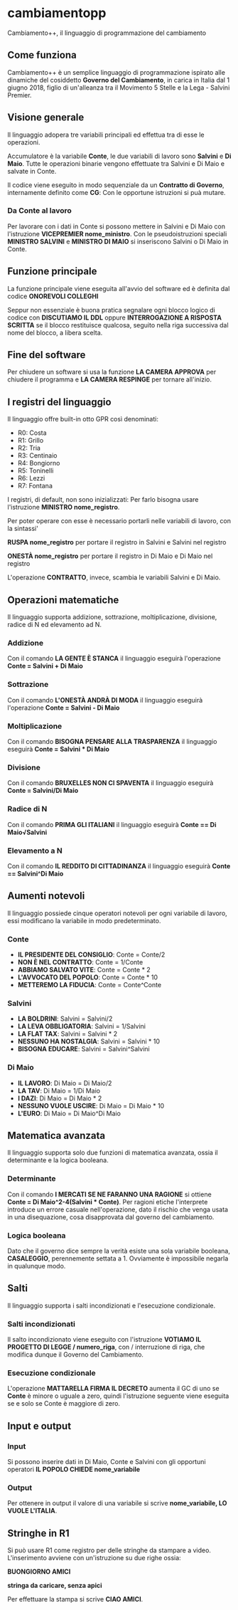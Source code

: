 # cambiamentopp
Cambiamento++, il linguaggio di programmazione del cambiamento

## Come funziona
Cambiamento++ è un semplice linguaggio di programmazione ispirato alle dinamiche del cosiddetto **Governo del Cambiamento**, in carica in Italia dal 1 giugno 2018, figlio di un'alleanza tra il Movimento 5 Stelle e la Lega - Salvini Premier.

## Visione generale

Il linguaggio adopera tre variabili principali ed effettua tra di esse le operazioni.

Accumulatore è la variabile **Conte**, le due variabili di lavoro sono **Salvini** e **Di Maio**. Tutte le operazioni binarie 
vengono effettuate tra Salvini e Di Maio e salvate in Conte.

Il codice viene eseguito in modo sequenziale da un **Contratto di Governo**, internamente definito come **CG**: Con le opportune istruzioni si puà mutare.

### Da Conte al lavoro
Per lavorare con i dati in Conte si possono mettere in Salvini e Di Maio con l'istruzione **VICEPREMIER nome_ministro**. Con le pseudoistruzioni speciali **MINISTRO SALVINI** e **MINISTRO DI MAIO** si inseriscono Salvini o Di Maio in Conte.

## Funzione principale
La funzione principale viene eseguita all'avvio del software ed è definita dal codice **ONOREVOLI COLLEGHI**

Seppur non essenziale è buona pratica segnalare ogni blocco logico di codice con **DISCUTIAMO IL DDL** oppure **INTERROGAZIONE A RISPOSTA SCRITTA** se il blocco restituisce qualcosa, seguito nella riga successiva dal nome del blocco, a libera scelta.

## Fine del software
Per chiudere un software si usa la funzione **LA CAMERA APPROVA** per chiudere il programma e **LA CAMERA RESPINGE** per tornare all'inizio.

## I registri del linguaggio
Il linguaggio offre built-in otto GPR così denominati:
* R0: Costa
* R1: Grillo
* R2: Tria
* R3: Centinaio
* R4: Bongiorno
* R5: Toninelli
* R6: Lezzi
* R7: Fontana

I registri, di default, non sono inizializzati: Per farlo bisogna usare l'istruzione **MINISTRO nome_registro**.

Per poter operare con esse è necessario portarli nelle variabili di lavoro, con la sintassi'

**RUSPA nome_registro** per portare il registro in Salvini e Salvini nel registro

**ONESTÀ nome_registro** per portare il registro in Di Maio e Di Maio nel registro

L'operazione **CONTRATTO**, invece, scambia le variabili Salvini e Di Maio. 

## Operazioni matematiche

Il linguaggio supporta addizione, sottrazione, moltiplicazione, divisione, radice di N ed elevamento ad N.

### Addizione
Con il comando **LA GENTE È STANCA** il linguaggio eseguirà l'operazione **Conte = Salvini + Di Maio**
### Sottrazione
Con il comando **L'ONESTÀ ANDRÀ DI MODA** il linguaggio eseguirà l'operazione **Conte = Salvini - Di Maio**
### Moltiplicazione
Con il comando **BISOGNA PENSARE ALLA TRASPARENZA** il linguaggio eseguirà **Conte = Salvini * Di Maio**
### Divisione
Con il comando **BRUXELLES NON CI SPAVENTA** il linguaggio eseguirà **Conte = Salvini/Di Maio**
### Radice di N
Con il comando **PRIMA GLI ITALIANI** il linguaggio eseguirà **Conte == Di Maio√Salvini**
### Elevamento a N
Con il comando **IL REDDITO DI CITTADINANZA** il linguaggio eseguirà **Conte == Salvini^Di Maio**

## Aumenti notevoli
Il linguaggio possiede cinque operatori notevoli per ogni variabile di lavoro, essi modificano la variabile in modo predeterminato.

### Conte
* **IL PRESIDENTE DEL CONSIGLIO**: Conte = Conte/2
* **NON È NEL CONTRATTO**: Conte = 1/Conte
* **ABBIAMO SALVATO VITE**: Conte = Conte * 2
* **L'AVVOCATO DEL POPOLO**: Conte = Conte * 10
* **METTEREMO LA FIDUCIA**: Conte = Conte^Conte
### Salvini
* **LA BOLDRINI**: Salvini = Salvini/2
* **LA LEVA OBBLIGATORIA**: Salvini = 1/Salvini
* **LA FLAT TAX**: Salvini = Salvini * 2
* **NESSUNO HA NOSTALGIA**: Salvini = Salvini * 10
* **BISOGNA EDUCARE**: Salvini = Salvini^Salvini
### Di Maio
* **IL LAVORO**: Di Maio = Di Maio/2
* **LA TAV**: Di Maio = 1/Di Maio
* **I DAZI**: Di Maio = Di Maio * 2
* **NESSUNO VUOLE USCIRE**: Di Maio = Di Maio * 10
* **L'EURO**: Di Maio = Di Maio^Di Maio

## Matematica avanzata
Il linguaggio supporta solo due funzioni di matematica avanzata, ossia il determinante e la logica booleana.

### Determinante
Con il comando **I MERCATI SE NE FARANNO UNA RAGIONE** si ottiene **Conte = Di Maio^2-4(Salvini * Conte)**. Per ragioni etiche l'interprete introduce un errore casuale nell'operazione, dato il rischio che venga usata in una disequazione, cosa disapprovata dal governo del cambiamento.

### Logica booleana
Dato che il governo dice sempre la verità esiste una sola variabile booleana, **CASALEGGIO**, perennemente settata a 1. Ovviamente è impossibile negarla in qualunque modo.

## Salti
Il linguaggio supporta i salti incondizionati e l'esecuzione condizionale.

### Salti incondizionati
Il salto incondizionato viene eseguito con l'istruzione **VOTIAMO IL PROGETTO DI LEGGE / numero_riga**, con / interruzione di riga, che modifica dunque il Governo del Cambiamento.

### Esecuzione condizionale
L'operazione **MATTARELLA FIRMA IL DECRETO** aumenta il GC di uno se **Conte** è minore o uguale a zero, quindi l'istruzione seguente viene eseguita se e solo se Conte è maggiore di zero.

## Input e output
### Input
Si possono inserire dati in Di Maio, Conte e Salvini con gli opportuni operatori **IL POPOLO CHIEDE nome_variabile**

### Output

Per ottenere in output il valore di una variabile si scrive **nome_variabile, LO VUOLE L'ITALIA**.

## Stringhe in R1

Si può usare R1 come registro per delle stringhe da stampare a video. L'inserimento avviene con un'istruzione su due righe ossia:

**BUONGIORNO AMICI**

**stringa da caricare, senza apici**

Per effettuare la stampa si scrive **CIAO AMICI**.
